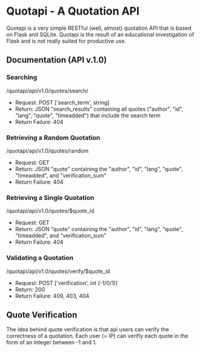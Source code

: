 # Quotapi - A Quotation API
Quotapi is a very simple RESTful (well, almost) quotation API that is based on Flask and SQLite. Quotapi is the result of an educational investigation of Flask and is not really suited for productive use.

## Documentation (API v.1.0)
### Searching
/quotapi/api/v1.0/quotes/search/
* Request: POST ['search_term', string]
* Return: JSON "search_results" containing all quotes ("author", "id", "lang", "quote", "timeadded") that include the search term
* Return Failure: 404

### Retrieving a Random Quotation
/quotapi/api/v1.0/quotes/random
* Request: GET
* Return: JSON "quote" containing the "author", "id", "lang", "quote", "timeadded", and "verification_sum"
* Return Failure: 404

### Retrieving a Single Quotation
/quotapi/api/v1.0/quotes/$quote_id
* Request: GET
* Return: JSON "quote" containing the "author", "id", "lang", "quote", "timeadded", and "verification_sum"
* Return Failure: 404

### Validating a Quotation
/quotapi/api/v1.0/quotes/verify/$quote_id
* Request: POST ['verification', int (-1/0/1)]
* Return: 200
* Return Failure: 409, 403, 404

## Quote Verification
The idea behind quote verification is that api users can verify the correctness of a quotation. Each user (= IP) can verifiy each quote in the form of an integer between -1 and 1.

